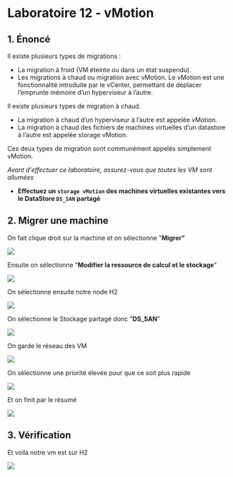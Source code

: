 # Laboratoire 12 - vMotion

## 1. Énoncé

Il existe plusieurs types de migrations :

* La migration à froid (VM éteinte ou dans un état suspendu).
* Les migrations à chaud ou migration avec vMotion. Le vMotion est une fonctionnalité introduite par le vCenter, permettant de déplacer l’emprunte mémoire d’un hyperviseur à l’autre.

Il existe plusieurs types de migration à chaud.

* La migration à chaud d’un hyperviseur à l’autre est appelée vMotion.
* La migration à chaud des fichiers de machines virtuelles d’un datastore à l’autre est appelée storage vMotion.

Ces deux types de migration sont communément appelés simplement vMotion.

_Avant d'effectuer ce laboratoire, assurez-vous que toutes les VM sont allumées_

* **Effectuez un `storage vMotion` des machines virtuelles existantes vers le DataStore `DS_SAN` partagé**

## **2**. Migrer une machine

On fait clique droit sur la machine et on sélectionne "**Migrer"**

![](<../.gitbook/assets/image (47).png>)

Ensuite on sélectionne "**Modifier la ressource de calcul et le stockage**"

![](<../.gitbook/assets/image (72).png>)

On sélectionne ensuite notre node H2

![](<../.gitbook/assets/image (20).png>)

On sélectionne le Stockage partagé donc "**DS\_SAN**"

![](<../.gitbook/assets/image (48).png>)

On garde le réseau des VM

![](<../.gitbook/assets/image (36).png>)

On sélectionne une priorité élevée pour que ce soit plus rapide

![](<../.gitbook/assets/image (50).png>)

Et on finit par le résumé

![](<../.gitbook/assets/image (46).png>)

## 3. Vérification

Et voila notre vm est sur H2

![](<../.gitbook/assets/image (29).png>)
